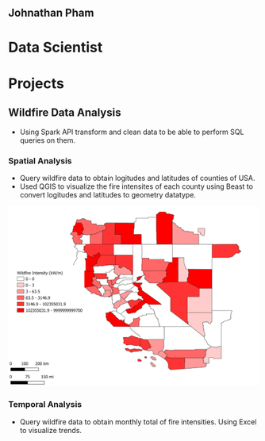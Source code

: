## Johnathan Pham
# Data Scientist

# Projects
## Wildfire Data Analysis
* Using Spark API transform and clean data to be able to perform SQL queries on them.
### Spatial Analysis
* Query wildfire data to obtain logitudes and latitudes of counties of USA. 
* Used QGIS to visualize the fire intensites of each county using Beast to convert logitudes and latitudes to geometry datatype.

![](projects/wildfire-analysis/images/spatial_analysis100klegendsmall.png)
### Temporal Analysis
* Query wildfire data to obtain monthly total of fire intensities. Using Excel to visualize trends. 
